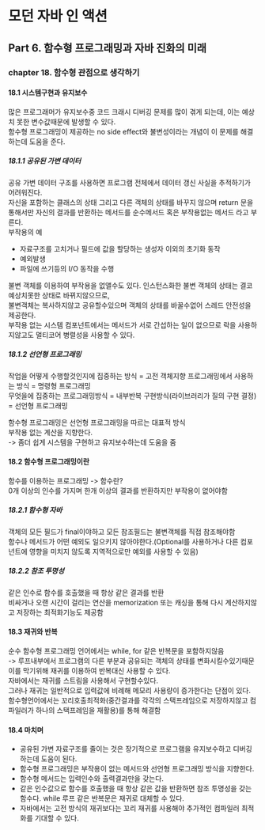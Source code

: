 # 모던 자바 인 액션

## Part 6. 함수형 프로그래밍과 자바 진화의 미래
### chapter 18. 함수형 관점으로 생각하기
#### 18.1 시스템구현과 유지보수
많은 프로그래머가 유지보수중 코드 크래시 디버깅 문제를 많이 겪게 되는데, 이는 예상치 못한 변수값때문에 발생할 수 있다.  
함수형 프로그래밍이 제공하는 no side effect와 불변성이라는 개념이 이 문제를 해결하는데 도움을 준다.  

##### 18.1.1 공유된 가변 데이터
공유 가변 데이터 구조를 사용하면 프로그램 전체에서 데이터 갱신 사실을 추적하기가 어려워진다.  
자신을 포함하는 클래스의 상태 그리고 다른 객체의 상태를 바꾸지 않으며 return 문을 통해서만 자신의 결과를 반환하는 메서드를 순수메서드 혹은 부작용없는 메서드 라고 부른다.  
부작용의 예  
- 자료구조를 고치거나 필드에 값을 할당하는 생성자 이외의 초기화 동작  
- 예외발생
- 파일에 쓰기등의 I/O 동작을 수행  

불변 객체를 이용하여 부작용을 없앨수도 있다. 인스턴스화한 불변 객체의 상태는 결코 예상치못한 상태로 바뀌지않으므로,  
불변객체는 복사하지않고 공유할수있으며 객체의 상태를 바꿀수없어 스레드 안전성을 제공한다.  
부작용 없는 시스템 컴포넌트에서는 메서드가 서로 간섭하는 일이 없으므로 락을 사용하지않고도 멀티코어 병렬성을 사용할 수 있다.  

##### 18.1.2 선언형 프로그래밍
작업을 어떻게 수행할것인지에 집중하는 방식 = 고전 객체지향 프로그래밍에서 사용하는 방식 = 명령형 프로그래밍  
무엇을에 집중하는 프로그래밍방식 = 내부반복 구현방식(라이브러리가 질의 구현 결정) = 선언형 프로그래밍  

함수형 프로그래밍은 선언형 프로그래밍을 따르는 대표적 방식  
부작용 없는 계산을 지향한다.  
-> 좀더 쉽게 시스템을 구현하고 유지보수하는데 도움을 줌

#### 18.2 함수형 프로그래밍이란
함수를 이용하는 프로그래밍 -> 함수란?  
0개 이상의 인수를 가지며 한개 이상의 결과를 반환하지만 부작용이 없어야함  

##### 18.2.1 함수형 자바
객체의 모든 필드가 final이야하고 모든 참조필드는 불변객체를 직접 참조해야함  
함수나 메서드가 어떤 예외도 일으키지 않아야한다.(Optional<T>를 사용하거나 다른 컴포넌트에 영향을 미치지 않도록 지역적으로만 예외를 사용할 수 있음)  

##### 18.2.2 참조 투명성
같은 인수로 함수를 호출했을 때 항상 같은 결과를 반환  
비싸거나 오랜 시간이 걸리는 연산을 memorization 또는 캐싱을 통해 다시 계산하지않고 저장하는 최적화기능도 제공함  

#### 18.3 재귀와 반복
순수 함수형 프로그래밍 언어에서는 while, for 같은 반복문을 포함하지않음  
-> 루프내부에서 프로그램의 다른 부분과 공유되는 객체의 상태를 변화시킬수있기때문  
이를 막기위해 재귀를 이용하여 반복대신 사용할 수 있다.  
자바에서는 재귀를 스트림을 사용해서 구현할수있다.  
그러나 재귀는 일반적으로 입력값에 비례해 메모리 사용량이 증가한다는 단점이 있다.  
함수형언어에서는 꼬리호출최적화(중간결과를 각각의 스택프레임으로 저장하지않고 컴파일러가 하나의 스택프레임을 재활용)를 통해 해결함  

#### 18.4 마치며
- 공유된 가변 자료구조를 줄이는 것은 장기적으로 프로그램을 유지보수하고 디버깅하는데 도움이 된다.
- 함수형 프로그래밍은 부작용이 없는 메서드와 선언형 프로그래밍 방식을 지향한다.
- 함수형 메서드는 입력인수와 출력결과만을 갖는다.
- 같은 인수값으로 함수를 호출했을 때 항상 같은 값을 반환하면 참조 투명성을 갖는 함수다. while 루프 같은 반복문은 재귀로 대체할 수 있다.
- 자바에서는 고전 방식의 재귀보다는 꼬리 재귀를 사용해야 추가적인 컴파일러 최적화를 기대할 수 있다.